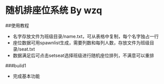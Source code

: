# 随机排座位系统 By wzq

##使用教程
- 名字存放文件为班级目录/name.txt，可从表格中复制，每个名字独占一行
- 座位数据可用spawnlist生成，需要列数和每列人数，存放文件为班级目录/seat.txt
- 数据满足后可点击setseat选择班级进行随机座位排列，不满意可以重排

###build1
- 完成基本功能
